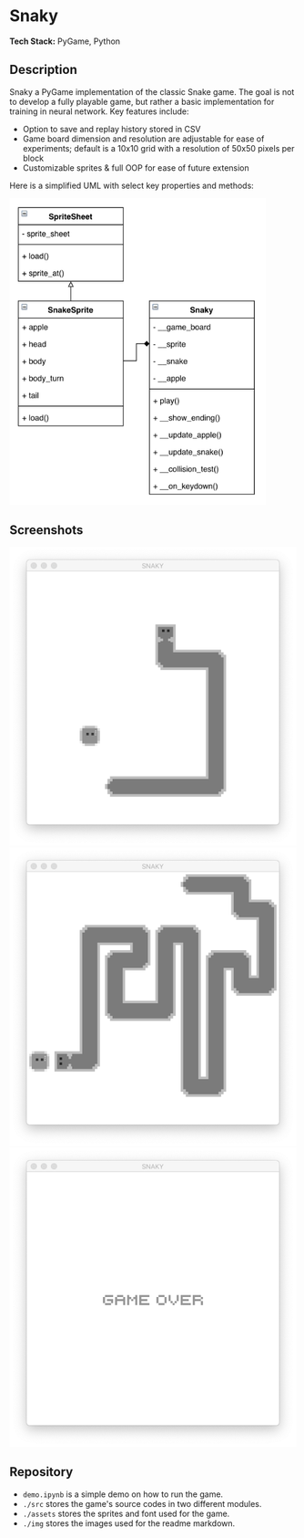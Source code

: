 # Snaky  
**Tech Stack:** PyGame, Python

## Description
Snaky a PyGame implementation of the classic Snake game. The goal is not to develop a fully playable game, but rather a basic implementation for training in neural network. Key features include:
- Option to save and replay history stored in CSV
- Game board dimension and resolution are adjustable for ease of experiments; default is a 10x10 grid with a resolution of 50x50 pixels per block
- Customizable sprites & full OOP for ease of future extension

Here is a simplified UML with select key properties and methods:

<img src="./img/uml.png" width="450"/>

## Screenshots
![](./img/screenshot_01.png)
![](./img/screenshot_02.png)
![](./img/screenshot_03.png)

## Repository 

- `demo.ipynb` is a simple demo on how to run the game.
- `./src` stores the game's source codes in two different modules.
- `./assets` stores the sprites and font used for the game.
- `./img` stores the images used for the readme markdown.  

